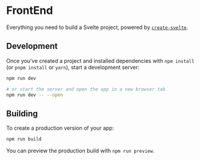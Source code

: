 # FrontEnd

Everything you need to build a Svelte project, powered by [`create-svelte`](https://github.com/sveltejs/kit/tree/main/packages/create-svelte).

## Development

Once you've created a project and installed dependencies with `npm install` (or `pnpm install` or `yarn`), start a development server:

```bash
npm run dev

# or start the server and open the app in a new browser tab
npm run dev -- --open
```

## Building

To create a production version of your app:

```bash
npm run build
```

You can preview the production build with `npm run preview`.
